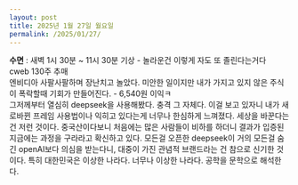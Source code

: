 ```yaml
---
layout: post
title: 2025년 1월 27일 월요일
permalink: /2025/01/27/
---
```

**수면** : 새벽 1시 30분 ~ 11시 30분 기상 - 놀라운건 이렇게 자도 또 졸린다는거다<br/>
cweb 130주 추매<br/>
엔비디아 사팔사팔하며 장난치고 놀았다. 미안한 일이지만 내가 가지고 있지 않은 주식이 폭락할때 기회가 만들어진다. - 6,540원 이익ㅋ<br/>
그저께부터 열심히 deepseek을 사용해봤다. 충격 그 자체다. 이걸 보고 있자니 내가 새로바뀐 프레임 사용법이나 익히고 있다는게 너무나 한심하게 느껴졌다. 세상을 바꾼다는건 저런 것이다. 중국산이다보니 처음에는 많은 사람들이 비하를 하더니 결과가 입증된 지금에는 과정을 구라라고 확신하고 있다. 모든걸 오픈한 deepseek이 거의 모든걸 숨긴 openAI보다 의심을 받는다니, 대중이 가진 관념적 브랜드라는 건 참으로 신기한 것이다. 특히 대한민국은 이상한 나라다. 너무나 이상한 나라다. 공학을 문학으로 해석한다.